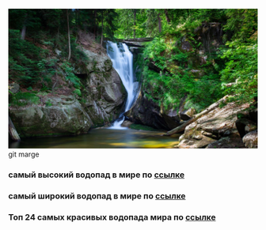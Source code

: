 ![Alt text](wodospady-w-polsce-12-najpiekniejszych-polskich-wodospadow-na-zdjeciu-wodospad-szklarki-fot-getty-images-krzysztof-poleszak.jpeg)git marge 
### самый высокий водопад в мире по [ссылке](https://ru.wikipedia.org/wiki/%D0%90%D0%BD%D1%85%D0%B5%D0%BB%D1%8C)
### самый широкий водопад в мире по [ссылке](https://ru.wikipedia.org/wiki/%D0%9A%D1%85%D0%BE%D0%BD_(%D0%B2%D0%BE%D0%B4%D0%BE%D0%BF%D0%B0%D0%B4%D1%8B))
### Топ 24 самых красивых водопада мира по [ссылке](https://ru.skyscanner.com/news/24-samykh-krasivykh-vodopada-mira)